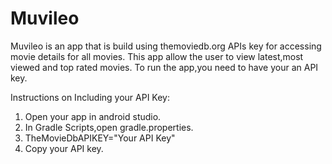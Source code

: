 # Muvileo
Muvileo is an app that is build using themoviedb.org APIs key for accessing movie details for all movies.
This app allow the user to view latest,most viewed and top rated movies.
To run the app,you need to have your an API key.

Instructions on Including your API Key:
1. Open your app in android studio.
2. In Gradle Scripts,open gradle.properties.
3. TheMovieDbAPIKEY="Your API Key"
4. Copy your API key.
